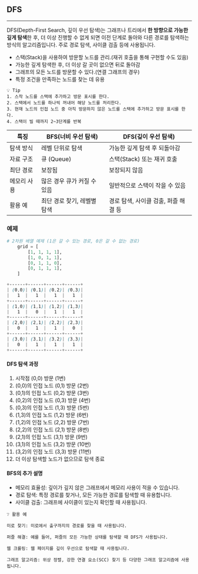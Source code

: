 ## DFS

---

DFS(Depth-First Search, 깊이 우선 탐색)는 그래프나 트리에서 **한 방향으로 가능한 깊게 탐색**한 후,
더 이상 진행할 수 없게 되면 이전 단계로 돌아와 다른 경로를 탐색하는 방식의 알고리즘입니다. 주로 경로 탐색, 사이클 검출 등에 사용됩니다.

* 스택(Stack)을 사용하여 방문할 노드를 관리.(재귀 호출을 통해 구현할 수도 있음)
* 가능한 깊게 탐색한 후, 더 이상 갈 곳이 없으면 뒤로 돌아감
* 그래프의 모든 노드를 방문할 수 있다.(연결 그래프의 경우)
* 특정 조건을 만족하는 노드를 찾는 데 유용


````text
💡 Tip
1. 스작 노드를 스택에 추가하고 방문 표시를 한다.
2. 스택에서 노드를 하나씩 꺼내어 해당 노드를 처리한다.
3. 현재 노드의 인접 노드 중 아직 방문하지 않은 노드를 스택에 추가하고 방문 표시를 한다.
4. 스택이 빌 때까지 2~3단계를 반복
````

| 특징     | BFS(너비 우선 탐색)    | DFS(깊이 우선 탐색)          |
|--------|------------------|------------------------|
| 탐색 방식  | 레벨 단위로 탐색        | 가능한 깊게 탐색 후 되돌아감       |
| 자료 구조  | 큐 (Queue)        | 스택(Stack) 또는 재귀 호출     |
| 최단 경로  | 보장됨              | 보장되지 않음                |
| 메모리 사용 | 많은 경우 큐가 커질 수 있음 | 일반적으로 스택이 작을 수 있음      |
| 활용 예   | 최단 경로 찾기, 레벨별 탐색 | 경로 탐색, 사이클 검출, 퍼즐 해결 등 |



### 예제

````python
# 2차원 배열 예제 (1은 갈 수 있는 경로, 0은 갈 수 없는 경로)
    grid = [
        [1, 1, 1, 1],
        [1, 0, 1, 1],
        [0, 1, 1, 0],
        [0, 1, 1, 1],
    ]
````

````scss
+------+------+------+------+
| (0,0)| (0,1)| (0,2)| (0,3)|
|   1  |   1  |   1  |   1  |
+------+------+------+------+
| (1,0)| (1,1)| (1,2)| (1,3)|
|   1  |   0  |   1  |   1  |
+------+------+------+------+
| (2,0)| (2,1)| (2,2)| (2,3)|
|   0  |   1  |   1  |   0  |
+------+------+------+------+
| (3,0)| (3,1)| (3,2)| (3,3)|
|   0  |   1  |   1  |   1  |
+------+------+------+------+
````

#### DFS 탐색 과정
1. 시작점 (0,0) 방문 (1번)
2. (0,0)의 인접 노드 (0,1) 방문 (2번)
3. (0,1)의 인접 노드 (0,2) 방문 (3번)
4. (0,2)의 인접 노드 (0,3) 방문 (4번)
5. (0,3)의 인접 노드 (1,3) 방문 (5번)
6. (1,3)의 인접 노드 (1,2) 방문 (6번)
7. (1,2)의 인접 노드 (2,2) 방문 (7번)
8. (2,2)의 인접 노드 (2,1) 방문 (8번)
9. (2,1)의 인접 노드 (3,1) 방문 (9번)
10. (3,1)의 인접 노드 (3,2) 방문 (10번)
11. (3,2)의 인접 노드 (3,3) 방문 (11번)
12. 더 이상 탐색할 노드가 없으므로 탐색 종료


#### BFS의 추가 설명
* 메모리 효율성: 깊이가 깊지 않은 그래프에서 메모리 사용이 적을 수 있습니다.
* 경로 탐색: 특정 경로를 찾거나, 모든 가능한 경로를 탐색할 때 유용합니다.
* 사이클 검출: 그래프에 사이클이 있는지 확인할 때 사용됩니다.

````text
❔ 활용 예

미로 찾기: 미로에서 출구까지의 경로를 찾을 때 사용됩니다.

퍼즐 해결: 예를 들어, 퍼즐의 모든 가능한 상태를 탐색할 때 DFS가 사용됩니다.

웹 크롤링: 웹 페이지를 깊이 우선으로 탐색할 때 사용됩니다.

그래프 알고리즘: 위상 정렬, 강한 연결 요소(SCC) 찾기 등 다양한 그래프 알고리즘에 사용됩니다.
````